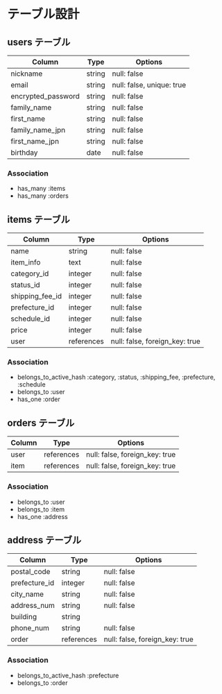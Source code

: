 # テーブル設計

## users テーブル

| Column             | Type   | Options     |
| --------           | ------ | ----------- |
| nickname           | string | null: false |
| email              | string | null: false, unique: true|
| encrypted_password | string | null: false |
| family_name        | string | null: false |
| first_name         | string | null: false |
| family_name_jpn    | string | null: false |
| first_name_jpn     | string | null: false |
| birthday           | date   | null: false |

### Association

- has_many :items
- has_many :orders

## items テーブル

| Column           | Type       | Options     |
| ------           | ------     | ----------- |
| name             | string     | null: false |
| item_info        | text       | null: false |
| category_id      | integer    | null: false |
| status_id        | integer     | null: false |
| shipping_fee_id  | integer     | null: false |
| prefecture_id    | integer     | null: false |
| schedule_id      | integer     | null: false |
| price            | integer    | null: false |
| user             | references | null: false, foreign_key: true |

### Association

- belongs_to_active_hash :category, :status, :shipping_fee, :prefecture, :schedule
- belongs_to :user
- has_one :order


## orders テーブル

| Column           | Type    | Options     |
| ------           | --------| ------------|
| user             | references | null: false, foreign_key: true |
| item             | references | null: false, foreign_key: true |

### Association

- belongs_to :user
- belongs_to :item
- has_one :address

## address テーブル

| Column        | Type    | Options     |
| --------      | ------  | ----------- |
| postal_code   | string  | null: false |
| prefecture_id | integer | null: false |
| city_name     | string  | null: false |
| address_num   | string  | null: false |
| building      | string  |             |
| phone_num     | string  | null: false |
| order         | references | null: false, foreign_key: true |



### Association

- belongs_to_active_hash :prefecture
- belongs_to :order